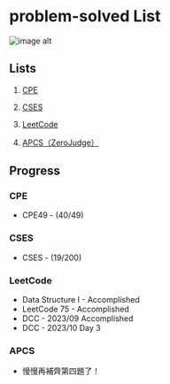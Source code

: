 # problem-solved List

![image alt](https://imgur.com/Ugud9kc.jpg)

## Lists

1. [CPE](https://onlinejudge.org/index.php)

2. [CSES](https://cses.fi/problemset/)

3. [LeetCode](https://leetcode.com/vicwen/)

4. [APCS（ZeroJudge）](https://zerojudge.tw/Problems)

## Progress

### CPE

* CPE49 - (40/49)


### CSES

* CSES - (19/200)


### LeetCode

* Data Structure I - Accomplished
* LeetCode 75 - Accomplished
* DCC - 2023/09 Accomplished
* DCC - 2023/10 Day 3

### APCS

* 慢慢再補齊第四題了！
